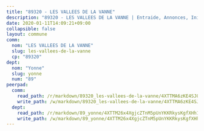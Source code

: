 ```yaml
---
title: "89320 - LES VALLEES DE LA VANNE"
description: "89320 - LES VALLEES DE LA VANNE | Entraide, Annonces, Initiatives"
date: 2020-01-11T14:09:21+09:00
collapsible: false
layout: commune
comm:
  nom: "LES VALLEES DE LA VANNE"
  slug: les-vallees-de-la-vanne
  cp: "89320"
dept:
  nom: "Yonne"
  slug: yonne
  num: "89"
peerpad:
  comm:
    read_path: /r/markdown/89320_les-vallees-de-la-vanne/4XTTMA6zKE4SJQq9iWN3T35gjDrxgW58qDEmxpt3sG2994zBi
    write_path: /w/markdown/89320_les-vallees-de-la-vanne/4XTTMA6zKE4SJQq9iWN3T35gjDrxgW58qDEmxpt3sG2994zBi-K3TgUUm99B6NLJgFDD3GVMsyeUCv7AiBoTQLccbaSiS4Gmv8nXTqU4tTNkQaTKEReH9d5Fabz2eRi1kcahTg6EQwGy536zEPV5Y5i7MPVq8Kaas8irK9d1pxNyP3rPiZXcdsTKPv
  dept:
    read_path: /r/markdown/89_yonne/4XTTM26x4XgjcZTnM5pUnYKKRkysKgfXHh1wiigoPHqn9LDKB
    write_path: /w/markdown/89_yonne/4XTTM26x4XgjcZTnM5pUnYKKRkysKgfXHh1wiigoPHqn9LDKB-K3TgU4xaMVqzoRnPJNyddApuMoWvJyHL35bzooauYvdhG3MLg3ikjpoueq9BDtqVP4hJBQxpPxix2gohzXyST9tZPnEkyXpDMdHiAFpx7EU6e8WgvFk7NPsBQepM8o13bG9dyqq7
---
```


